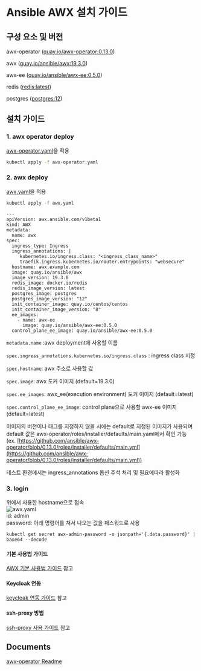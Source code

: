 # Ansible AWX 설치 가이드

## 구성 요소 및 버전
awx-operator ([quay.io/awx-operator:0.13.0]())

awx ([quay.io/ansible/awx:19.3.0]())

awx-ee ([quay.io/ansible/awx-ee:0.5.0]())

redis ([redis:latest](https://hub.docker.com/layers/redis/library/redis/latest/images/sha256-b4b16c2978639e1423f3618732a75bb53967c6e3bf3722a3f8c31f9691743eea?context=explore))

postgres ([postgres:12](https://hub.docker.com/layers/postgres/library/postgres/12/images/sha256-328b452c593fa415c523ac54ec06a1170c4fccf170f41aa967ab159765c44f89?context=explore))


## 설치 가이드
### 1. awx operator deploy
[awx-operator.yaml](yamls/awx-operator.yaml)을 적용
```bash
kubectl apply -f awx-operator.yaml
```


### 2. awx deploy
[awx.yaml](yamls/awx.yaml)을 적용
```bash
kubectl apply -f awx.yaml
```

```
---
apiVersion: awx.ansible.com/v1beta1
kind: AWX
metadata:
  name: awx
spec:
  ingress_type: Ingress
  ingress_annotations: |
     kubernetes.io/ingress.class: "<ingress_class_name>"
     traefik.ingress.kubernetes.io/router.entrypoints: "websecure"
  hostname: awx.example.com
  image: quay.io/ansible/awx
  image_version: 19.3.0
  redis_image: docker.io/redis
  redis_image_version: latest
  postgres_image: postgres
  postgres_image_version: "12"
  init_container_image: quay.io/centos/centos
  init_container_image_version: "8"
  ee_images:
    - name: awx-ee
      image: quay.io/ansible/awx-ee:0.5.0
  control_plane_ee_image: quay.io/ansible/awx-ee:0.5.0
```
`metadata.name` :awx deployment에 사용할 이름

`spec.ingress_annotations.kubernetes.io/ingress.class` : ingress class 지정

`spec.hostname`: awx 주소로 사용할 값

`spec.image`: awx 도커 이미지 (default=19.3.0)

`spec.ee_images`: awx_ee(execution environment) 도커 이미지 (default=latest)

`spec.control_plane_ee_image`: control plane으로 사용할 awx-ee 이미지 (default=latest)

이미지의 버전이나 태그를 지정하지 않을 시에는 default로 지정된 이미지가 사용되며 default 값은 awx-operator/roles/installer/defaults/main.yaml에서 확인 가능 (ex. [https://github.com/ansible/awx-operator/blob/0.13.0/roles/installer/defaults/main.yml](https://github.com/ansible/awx-operator/blob/0.13.0/roles/installer/defaults/main.yml))

테스트 환경에서는 ingress_annotations 옵션 주석 처리 및 필요에따라 활성화


### 3. login
위에서 사용한 hostname으로 접속     
![awx.yaml](img/login_1.PNG)   
id: admin   
password: 아래 명령어를 쳐서 나오는 값을 패스워드로 사용   
```
kubectl get secret awx-admin-password -o jsonpath='{.data.password}' | base64 --decode
```


#### 기본 사용법 가이드
[AWX 기본 사용법 가이드](tutorial.md) 참고


#### Keycloak 연동
[keycloak 연동 가이드](keycloak.md) 참고


#### ssh-proxy 방법
[ssh-proxy 사용 가이드](ssh-proxy-guide.md) 참고


## Documents
[awx-operator Readme](https://github.com/ansible/awx-operator/tree/0.13.0)
